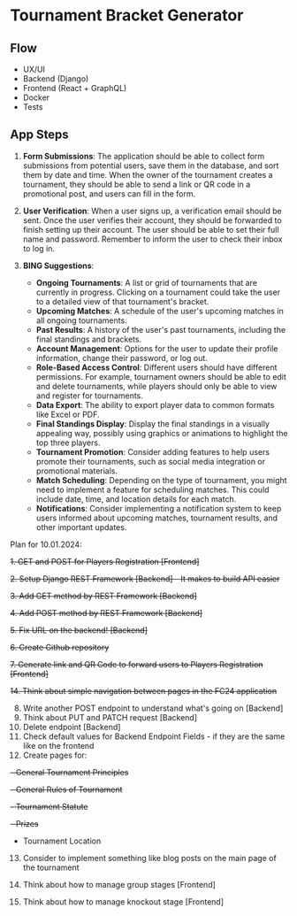 # Tournament Bracket Generator

## Flow

- UX/UI
- Backend (Django)
- Frontend (React + GraphQL)
- Docker
- Tests

## App Steps

1. **Form Submissions**: The application should be able to collect form submissions from potential users, save them in the database, and sort them by date and time. When the owner of the tournament creates a tournament, they should be able to send a link or QR code in a promotional post, and users can fill in the form.

2. **User Verification**: When a user signs up, a verification email should be sent. Once the user verifies their account, they should be forwarded to finish setting up their account. The user should be able to set their full name and password. Remember to inform the user to check their inbox to log in.

3. **BING Suggestions**:

   - **Ongoing Tournaments**: A list or grid of tournaments that are currently in progress. Clicking on a tournament could take the user to a detailed view of that tournament's bracket.
   - **Upcoming Matches**: A schedule of the user's upcoming matches in all ongoing tournaments.
   - **Past Results**: A history of the user's past tournaments, including the final standings and brackets.
   - **Account Management**: Options for the user to update their profile information, change their password, or log out.
   - **Role-Based Access Control**: Different users should have different permissions. For example, tournament owners should be able to edit and delete tournaments, while players should only be able to view and register for tournaments.
   - **Data Export**: The ability to export player data to common formats like Excel or PDF.
   - **Final Standings Display**: Display the final standings in a visually appealing way, possibly using graphics or animations to highlight the top three players.
   - **Tournament Promotion**: Consider adding features to help users promote their tournaments, such as social media integration or promotional materials.
   - **Match Scheduling**: Depending on the type of tournament, you might need to implement a feature for scheduling matches. This could include date, time, and location details for each match.
   - **Notifications**: Consider implementing a notification system to keep users informed about upcoming matches, tournament results, and other important updates.

Plan for 10.01.2024:

~~1. GET and POST for Players Registration [Frontend]~~

~~2. Setup Django REST Framework [Backend] - It makes to build API easier~~

~~3. Add GET method by REST Framework [Backend]~~

~~4. Add POST method by REST Framework [Backend]~~

~~5. Fix URL on the backend! [Backend]~~

~~6. Create Github repository~~

~~7. Generate link and QR Code to forward users to Players Registration [Frontend]~~

~~14. Think about simple navigation between pages in the FC24 application~~

8. Write another POST endpoint to understand what's going on [Backend]
9. Think about PUT and PATCH request [Backend]
10. Delete endpoint [Backend]
11. Check default values for Backend Endpoint Fields - if they are the same like on the frontend
12. Create pages for:

~~- General Tournament Principles~~

~~- General Rules of Tournament~~

~~- Tournament Statute~~

~~- Prizes~~

- Tournament Location

13. Consider to implement something like blog posts on the main page of the tournament

14. Think about how to manage group stages [Frontend]

15. Think about how to manage knockout stage [Frontend]
